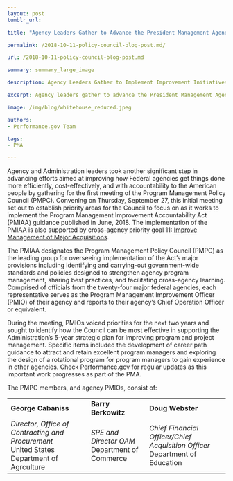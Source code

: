 ```yaml
---
layout: post
tumblr_url:

title: "Agency Leaders Gather to Advance the President Management Agenda’s Efforts to Implement Program Management Improvement Initiatives"

permalink: /2018-10-11-policy-council-blog-post.md/

url: /2018-10-11-policy-council-blog-post.md

summary: summary_large_image

description: Agency Leaders Gather to Implement Improvement Initiatives

excerpt: Agency leaders gather to advance the President Management Agenda's efforts to implement program management improvement initiatives. 

image: /img/blog/whitehouse_reduced.jpeg

authors:
- Performance.gov Team

tags:
- PMA

---
```


Agency and Administration leaders took another significant step in advancing efforts aimed at improving how Federal agencies get things done more efficiently, cost-effectively, and with accountability to the American people by gathering for the first meeting of the Program Management Policy Council (PMPC). Convening on Thursday, September 27, this initial meeting set out to establish priority areas for the Council to focus on as it works to implement the Program Management Improvement Accountability Act (PMIAA) guidance published in June, 2018. The implementation of the PMIAA is also supported by cross-agency priority goal 11: [Improve Management of Major Acquisitions](https://www.performance.gov/CAP/CAP_goal_11.html).  

The PMIAA designates the Program Management Policy Council (PMPC) as the leading group for overseeing implementation of the Act’s major provisions including identifying and carrying-out government-wide standards and policies designed to strengthen agency program management, sharing best practices, and facilitating cross-agency learning. Comprised of officials from the twenty-four major federal agencies, each representative serves as the Program Management Improvement Officer (PMIO) of their agency and reports to their agency’s Chief Operation Officer or equivalent. 

During the meeting, PMIOs voiced priorities for the next two years and sought to identify how the Council can be most effective in supporting the Administration’s 5-year strategic plan for improving program and project management. Specific items included the development of career path guidance to attract and retain excellent program managers and exploring the design of a rotational program for program managers to gain experience in other agencies. Check Performance.gov for regular updates as this important work progresses as part of the PMA. 

The PMPC members, and agency PMIOs, consist of:
<table border="0">
 <tr>
    <td><b>George Cabaniss</b></td>
    <td><b>Barry Berkowitz</b></td>
    <td><b>Doug Webster</b></td>
 </tr>
 <tr>
   <td><i> Director, Office of Contracting and Procurement</i> 
     <br> United States Department of Agrculture</td>
    <td><i> SPE and Director OAM</i>
<br> Department of Commerce</td>
<td><i>Chief Financial Officer/Chief Acquisition Officer</i>
<br> Department of Education</td>
 </tr>
</table>


